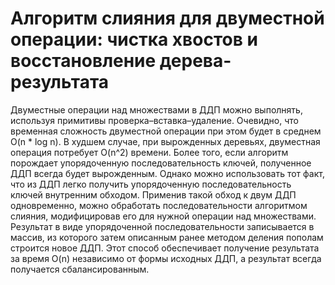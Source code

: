 # Алгоритм слияния для двуместной операции: чистка хвостов и восстановление дерева-результата

Двуместные операции над множествами в ДДП можно выполнять, используя примитивы проверка–вставка–удаление. Очевидно, что временная сложность двуместной операции при этом будет в среднем O(n * log n). В худшем случае, при  вырожденных деревьях, двуместная операция потребует O(n^2) времени. Более того, если алгоритм порождает упорядоченную последовательность ключей, полученное ДДП всегда будет вырожденным.
Однако можно использовать тот факт, что из ДДП легко получить упорядоченную последовательность ключей внутренним обходом. Применив такой обход к двум ДДП одновременно, можно обработать последовательности алгоритмом слияния, модифицировав его для нужной операции над множествами. Результат в виде упорядоченной последовательности записывается в массив, из которого затем описанным ранее методом деления пополам строится новое ДДП. Этот способ обеспечивает получение результата за время O(n) независимо от формы исходных ДДП, а результат всегда получается сбалансированным.

